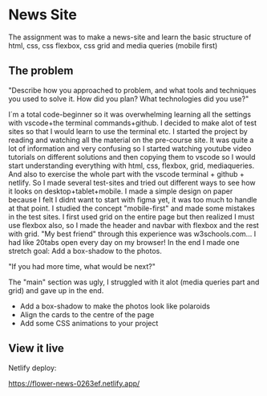 # News Site

The assignment was to make a news-site and learn the basic structure of html, css, css flexbox, css grid and media queries (mobile first)


## The problem

"Describe how you approached to problem, and what tools and techniques you used to solve it. How did you plan? What technologies did you use?"

I´m a total code-beginner so it was overwhelming learning all the settings with vscode+the terminal commands+github. I decided to make alot of test sites so that I would learn to use the terminal etc.
I started the project by reading and watching all the material on the pre-course site. It was quite a lot of information and very confusing so I started watching youtube video tutorials on different solutions and then copying them to vscode so I would start understanding everything with html, css, flexbox, grid, mediaqueries. And also to exercise the whole part with the vscode terminal + github + netlify. So I made several test-sites and tried out different ways to see how it looks on desktop+tablet+mobile. I made a simple design on paper because I felt I didnt want to start with figma yet, it was too much to handle at that point. I studied the concept "mobile-first" and made some mistakes in the test sites.
I first used grid on the entire page but then realized I must use flexbox also, so I made the header and navbar with flexbox and the rest with grid. 
"My best friend" through this experience was w3schools.com... I had like 20tabs open every day on my browser!
In the end I made one stretch goal: Add a box-shadow to the photos.


"If you had more time, what would be next?"

The "main" section was ugly, I struggled with it alot (media queries part and grid) and gave up in the end.
- Add a box-shadow to make the photos look like polaroids
- Align the cards to the centre of the page
- Add some CSS animations to your project

## View it live

Netlify deploy:

https://flower-news-0263ef.netlify.app/
